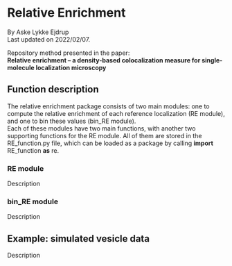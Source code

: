 # Relative Enrichment
By Aske Lykke Ejdrup
<br>
Last updated on 2022/02/07.

Repository method presented in the paper:
<br>
**Relative enrichment – a density-based colocalization measure for single-molecule localization microscopy**

## Function description
The relative enrichment package consists of two main modules: one to compute the relative enrichment of each reference localization (RE module), and one to bin these values (bin_RE module).
<br>
Each of these modules have two main functions, with another two supporting functions for the RE module. All of them are stored in the RE_function.py file, which can be loaded as a package by calling **import** RE_function **as** re.

### RE module
Description

### bin_RE module
Description

## Example: simulated vesicle data
Description 